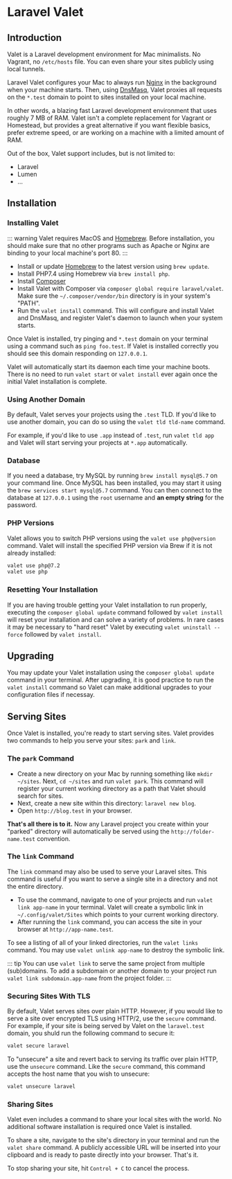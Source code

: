 # Laravel Valet

## Introduction

Valet is a Laravel development environment for Mac minimalists. No Vagrant, no `/etc/hosts` file. You can even share your sites publicly using local tunnels.

Laravel Valet configures your Mac to always run [Nginx](https://www.nginx.com/) in the background when your machine starts. Then, using [DnsMasq](https://en.wikipedia.org/wiki/Dnsmasq), Valet proxies all requests on the `*.test` domain to point to sites installed on your local machine.

In other words, a blazing fast Laravel development environment that uses roughly 7 MB of RAM. Valet isn't a complete replacement for Vagrant or Homestead, but provides a great alternative if you want flexible basics, prefer extreme speed, or are working on a machine with a limited amount of RAM.

Out of the box, Valet support includes, but is not limited to:

- Laravel
- Lumen
- ...

## Installation

### Installing Valet

::: warning
Valet requires MacOS and [Homebrew](https://brew.sh/). Before installation, you should make sure that no other programs such as Apache or Nginx are binding to your local machine's port 80.
:::

- Install or update [Homebrew](https://brew.sh/) to the latest version using `brew update`.
- Install PHP7.4 using Homebrew via `brew install php`.
- Install [Composer](https://getcomposer.org/)
- Install Valet with Composer via `composer global require laravel/valet`. Make sure the `~/.composer/vendor/bin` directory is in your system's "PATH".
- Run the `valet install` command. This will configure and install Valet and DnsMasq, and register Valet's daemon to launch when your system starts.

Once Valet is installed, try pinging and `*.test` domain on your terminal using a command such as `ping foo.test`. If Valet is installed correctly you should see this domain responding on `127.0.0.1`.

Valet will automatically start its daemon each time your machine boots. There is no need to run `valet start` or `valet install` ever again once the initial Valet installation is complete.

### Using Another Domain

By default, Valet serves your projects using the `.test` TLD. If you'd like to use another domain, you can do so using the `valet tld tld-name` command.

For example, if you'd like to use `.app` instead of `.test`, run `valet tld app` and Valet will start serving your projects at `*.app` automatically.

### Database

If you need a database, try MySQL by running `brew install mysql@5.7` on your command line. Once MySQL has been installed, you may start it using the `brew services start mysql@5.7` command. You can then connect to the database at `127.0.0.1` using the `root` username and **an empty string** for the password.

### PHP Versions

Valet allows you to switch PHP versions using the `valet use php@version` command. Valet will install the specified PHP version via Brew if it is not already installed:

``` sh
valet use php@7.2
valet use php
```

### Resetting Your Installation

If you are having trouble getting your Valet installation to run properly, executing the `composer global update` command followed by `valet install` will reset your installation and can solve a variety of problems. In rare cases it may be necessary to "hard reset" Valet by executing `valet uninstall --force` followed by `valet install`.

## Upgrading

You may update your Valet installation using the `composer global update` command in your terminal. After upgrading, it is good practice to run the `valet install` command so Valet can make additional upgrades to your configuration files if necessay.

## Serving Sites

Once Valet is installed, you're ready to start serving sites. Valet provides two commands to help you serve your sites: `park` and `link`.

### The `park` Command

- Create a new directory on your Mac by running something like `mkdir ~/sites`. Next, `cd ~/sites` and run `valet park`. This command will register your current working directory as a path that Valet should search for sites.
- Next, create a new site within this directory: `laravel new blog`.
- Open `http://blog.test` in your browser.

**That's all there is to it.** Now any Laravel project you create within your "parked" directory will automatically be served using the `http://folder-name.test` convention.

### The `link` Command

The `link` command may also be used to serve your Laravel sites. This command is useful if you want to serve a single site in a directory and not the entire directory.

- To use the command, navigate to one of your projects and run `valet link app-name` in your terminal. Valet will create a symbolic link in `~/.config/valet/Sites` which points to your current working directory.
- After running the `link` command, you can access the site in your browser at `http://app-name.test`.

To see a listing of all of your linked directories, run the `valet links` command. You may use `valet unlink app-name` to destroy the symbolic link.

::: tip
You can use `valet link` to serve the same project from multiple (sub)domains. To add a subdomain or another domain to your project run `valet link subdomain.app-name` from the project folder.
:::

### Securing Sites With TLS

By default, Valet serves sites over plain HTTP. However, if you would like to serve a site over encrypted TLS using HTTP/2, use the `secure` command. For example, if your site is being served by Valet on the `laravel.test` domain, you shuld run the following command to secure it:

``` sh
valet secure laravel
```

To "unsecure" a site and revert back to serving its traffic over plain HTTP, use the `unsecure` command. Like the `secure` command, this command accepts the host name that you wish to unsecure:

``` sh
valet unsecure laravel
```

### Sharing Sites

Valet even includes a command to share your local sites with the world. No additional software installation is required once Valet is installed.

To share a site, navigate to the site's directory in your terminal and run the `valet share` command. A publicly accessible URL will be inserted into your clipboard and is ready to paste directly into your browser. That's it.

To stop sharing your site, hit `Control + C` to cancel the process.
